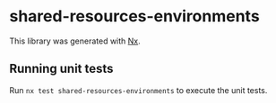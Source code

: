 # shared-resources-environments

This library was generated with [Nx](https://nx.dev).

## Running unit tests

Run `nx test shared-resources-environments` to execute the unit tests.
